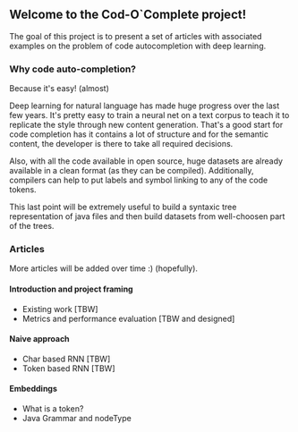## Welcome to the Cod-O`Complete project!

The goal of this project is to present a set of articles with associated examples on the problem of code autocompletion with deep learning. 

### Why code auto-completion?

Because it's easy! (almost)

Deep learning for natural language has made huge progress over the last few years. It's pretty easy to train a neural net on a text corpus to teach it to replicate the style through new content generation. That's a good start for code completion has it contains a lot of structure and for the semantic content, the developer is there to take all required decisions. 

Also, with all the code available in open source, huge datasets are already available in a clean format (as they can be compiled). Additionally, compilers can help to put labels and symbol linking to any of the code tokens. 

This last point will be extremely useful to build a syntaxic tree representation of java files and then build datasets from well-choosen part of the trees. 

### Articles
More articles will be added over time :) (hopefully). 
#### Introduction and project framing
- Existing work [TBW]
- Metrics and performance evaluation [TBW and designed]
#### Naive approach 
- Char based RNN [TBW]
- Token based RNN [TBW]
#### Embeddings
- What is a token? 
- Java Grammar and nodeType

